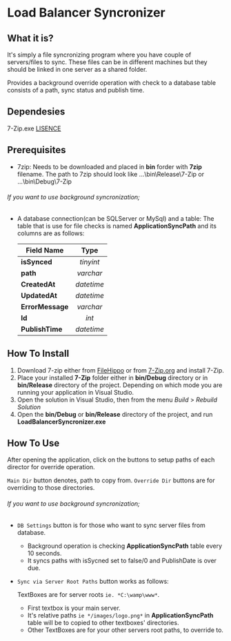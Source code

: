 Load Balancer Syncronizer
==============

What it is?
--------------
It's simply a file syncronizing program where you have couple of servers/files to sync.
These files can be in different machines but they should be linked in one server as a shared folder.

Provides a background override operation with check to a database table consists of a path, sync status and publish time.

Dependesies
--------------
7-Zip.exe [LISENCE](http://www.7-zip.org/license.txt)

Prerequisites
--------------
- 7zip: 
  Needs to be downloaded and placed in **bin** forder with **7zip** filename. The path to 7zip should look like ...\bin\Release\7-Zip or ...\bin\Debug\7-Zip

###### If you want to use background syncronization;
- A database connection(can be SQLServer or MySql) and a table: 
The table that is use for file checks is named **ApplicationSyncPath** and its columns are as follows:

  | Field Name        | Type        |
  | ------------      | :----:        |
  | **isSynced**      | *tinyint*|
  | **path**          | *varchar*|
  | **CreatedAt**     | *datetime*|
  | **UpdatedAt**     | *datetime*|
  | **ErrorMessage**  | *varchar*|
  | **Id**            | *int*|
  | **PublishTime**   | *datetime*|

How To Install
--------------
1. Download 7-zip either from [FileHippo](http://filehippo.com/search?q=7zip "7-Zip FileHippo") or from [7-Zip.org](http://www.7-zip.org/download.html "7-Zip.org") and install 7-Zip.
2. Place your installed **7-Zip** folder either in **bin/Debug** directory or in **bin/Release** directory of the project.    Depending on which mode you are running your application in Visual Studio.
3. Open the solution in Visual Studio, then from the menu *Build* > *Rebuild Solution*
4. Open the **bin/Debug** or **bin/Release** directory of the project, and run **LoadBalancerSyncronizer.exe**

How To Use
--------------
After opening the application, click on the buttons to setup paths of each director for override operation.

`Main Dir` button denotes, path to copy from.
`Override Dir` buttons are for overriding to those directories.

###### If you want to use background syncronization;
- `DB Settings` button is for those who want to sync server files from database.
  - Background operation is checking **ApplicationSyncPath** table every 10 seconds.
  - It syncs paths with isSycned set to false/0 and PublishDate is over due.
- `Sync via Server Root Paths` button works as follows:

  TextBoxes are for server roots `ie. *C:\wamp\www*`.
  - First textbox is your main server. 
  - It's relative paths `ie */images/logo.png*` in **ApplicationSyncPath** table 
    will be to copied to other textboxes' directories.
  - Other TextBoxes are for your other servers root paths, to override to.

